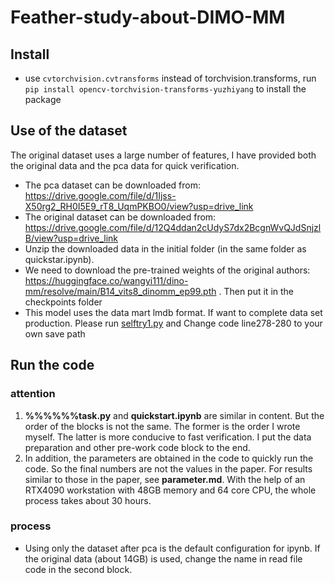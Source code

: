 # Feather-study-about-DIMO-MM
## Install
* use `cvtorchvision.cvtransforms` instead of torchvision.transforms, run `pip install opencv-torchvision-transforms-yuzhiyang` to install the package
## Use of the dataset
The original dataset uses a large number of features, I have provided both the original data and the pca data for quick verification.
* The pca dataset can be downloaded from: https://drive.google.com/file/d/1Ijss-X50rg2_RH0I5E9_rT8_UqmPKBO0/view?usp=drive_link
* The original dataset can be downloaded from: https://drive.google.com/file/d/12Q4ddan2cUdyS7dx2BcgnWvQJdSnjzlB/view?usp=drive_link
* Unzip the downloaded data in the initial folder (in the same folder as quickstar.ipynb).
* We need to download the pre-trained weights of the original authors: https://huggingface.co/wangyi111/dino-mm/resolve/main/B14_vits8_dinomm_ep99.pth . Then put it in the checkpoints folder
* This model uses the data mart lmdb format. If want to complete data set production. Please run [selftry1.py](https://github.com/schlange-git/feather-study-about-DIMO-MM/blob/main/datasets/BigEarthNet/selftry1.py) and Change code line278-280 to your own save path 
## Run the code
### attention
1. **%%%%%%task.py** and **quickstart.ipynb** are similar in content. But the order of the blocks is not the same. The former is the order I wrote myself. The latter is more conducive to fast verification. I put the data preparation and other pre-work code block to the end.
2. In addition, the parameters are obtained in the code to quickly run the code. So the final numbers are not the values in the paper. For results similar to those in the paper, see **parameter.md**. With the help of an RTX4090 workstation with 48GB memory and 64 core CPU, the whole process takes about 30 hours.
### process

* Using only the dataset after pca is the default configuration for ipynb. If the original data (about 14GB) is used, change the name in read file code in the second block.
